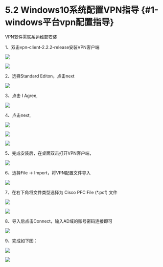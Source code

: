 # 5.2 Windows10系统配置VPN指导 {#1-windows平台vpn配置指导}

VPN软件需联系运维部安装

1、双击vpn-client-2.2.2-release安装VPN客户端

![](/assets/import62.png)

![](/assets/import63.png)

2、选择Standard Editon，点击next

![](/assets/import64.png)

3、点击 I Agree,

![](/assets/import65.png)

4、点击next,

![](/assets/import66.png)

![](/assets/import67.png)

![](/assets/import68.png)

5、完成安装后，在桌面双击打开VPN客户端，

![](/assets/import69.png)

6、选择File → Import，将VPN配置文件导入

![](/assets/import70.png)

7、在右下角将文件类型选择为 Cisco PFC File \(\*.pcf\) 文件

![](/assets/import71.png)

![](/assets/import72.png)

8、导入后点击Connect，输入AD域的账号密码连接即可

![](/assets/import73.png)

9、完成如下图：

![](/assets/import74.png)

![](/assets/import75.png)

